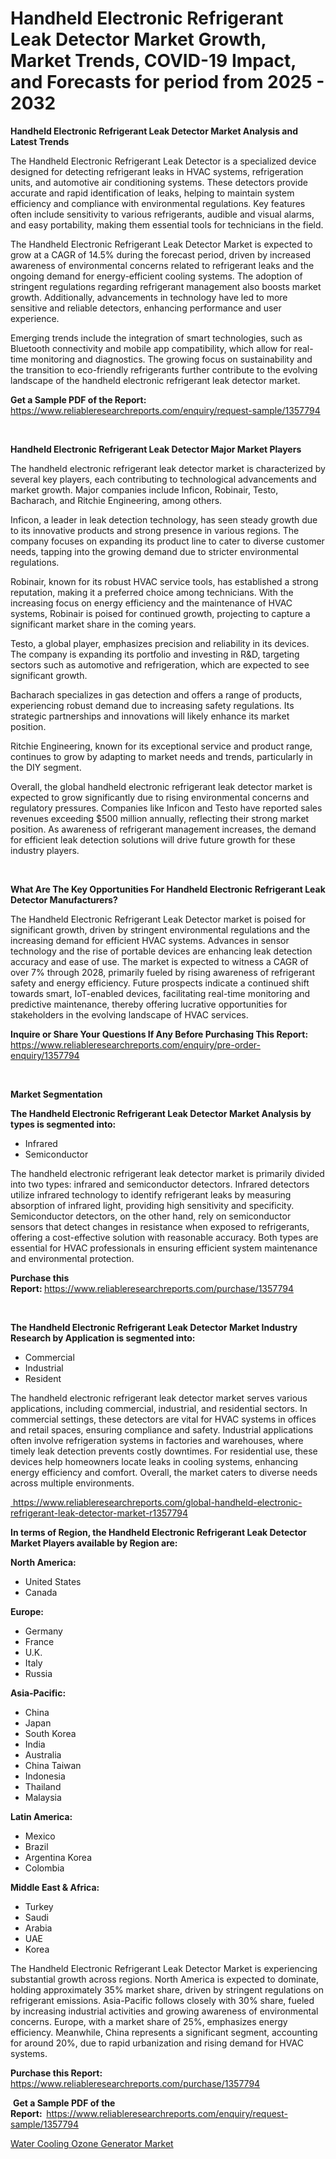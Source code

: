 <p><h1>Handheld Electronic Refrigerant Leak Detector Market Growth, Market Trends, COVID-19 Impact, and Forecasts for period from 2025 - 2032</h1></p><p><strong>Handheld Electronic Refrigerant Leak Detector Market Analysis and Latest Trends</strong></p>
<p><p>The Handheld Electronic Refrigerant Leak Detector is a specialized device designed for detecting refrigerant leaks in HVAC systems, refrigeration units, and automotive air conditioning systems. These detectors provide accurate and rapid identification of leaks, helping to maintain system efficiency and compliance with environmental regulations. Key features often include sensitivity to various refrigerants, audible and visual alarms, and easy portability, making them essential tools for technicians in the field.</p><p>The Handheld Electronic Refrigerant Leak Detector Market is expected to grow at a CAGR of 14.5% during the forecast period, driven by increased awareness of environmental concerns related to refrigerant leaks and the ongoing demand for energy-efficient cooling systems. The adoption of stringent regulations regarding refrigerant management also boosts market growth. Additionally, advancements in technology have led to more sensitive and reliable detectors, enhancing performance and user experience. </p><p>Emerging trends include the integration of smart technologies, such as Bluetooth connectivity and mobile app compatibility, which allow for real-time monitoring and diagnostics. The growing focus on sustainability and the transition to eco-friendly refrigerants further contribute to the evolving landscape of the handheld electronic refrigerant leak detector market.</p></p>
<p><strong>Get a Sample PDF of the Report:&nbsp;</strong> <a href="https://www.reliableresearchreports.com/enquiry/request-sample/1357794?utm_campaign=2723&utm_medium=2&utm_source=Github&utm_content=ia&utm_term=24022025&utm_id=handheld-electronic-refrigerant-leak-detector">https://www.reliableresearchreports.com/enquiry/request-sample/1357794</a></p>
<p>&nbsp;</p>
<p><strong>Handheld Electronic Refrigerant Leak Detector Major Market Players</strong></p>
<p><p>The handheld electronic refrigerant leak detector market is characterized by several key players, each contributing to technological advancements and market growth. Major companies include Inficon, Robinair, Testo, Bacharach, and Ritchie Engineering, among others. </p><p>Inficon, a leader in leak detection technology, has seen steady growth due to its innovative products and strong presence in various regions. The company focuses on expanding its product line to cater to diverse customer needs, tapping into the growing demand due to stricter environmental regulations.</p><p>Robinair, known for its robust HVAC service tools, has established a strong reputation, making it a preferred choice among technicians. With the increasing focus on energy efficiency and the maintenance of HVAC systems, Robinair is poised for continued growth, projecting to capture a significant market share in the coming years.</p><p>Testo, a global player, emphasizes precision and reliability in its devices. The company is expanding its portfolio and investing in R&D, targeting sectors such as automotive and refrigeration, which are expected to see significant growth. </p><p>Bacharach specializes in gas detection and offers a range of products, experiencing robust demand due to increasing safety regulations. Its strategic partnerships and innovations will likely enhance its market position.</p><p>Ritchie Engineering, known for its exceptional service and product range, continues to grow by adapting to market needs and trends, particularly in the DIY segment.</p><p>Overall, the global handheld electronic refrigerant leak detector market is expected to grow significantly due to rising environmental concerns and regulatory pressures. Companies like Inficon and Testo have reported sales revenues exceeding $500 million annually, reflecting their strong market position. As awareness of refrigerant management increases, the demand for efficient leak detection solutions will drive future growth for these industry players.</p></p>
<p>&nbsp;</p>
<p><strong>What Are The Key Opportunities For Handheld Electronic Refrigerant Leak Detector Manufacturers?</strong></p>
<p><p>The Handheld Electronic Refrigerant Leak Detector market is poised for significant growth, driven by stringent environmental regulations and the increasing demand for efficient HVAC systems. Advances in sensor technology and the rise of portable devices are enhancing leak detection accuracy and ease of use. The market is expected to witness a CAGR of over 7% through 2028, primarily fueled by rising awareness of refrigerant safety and energy efficiency. Future prospects indicate a continued shift towards smart, IoT-enabled devices, facilitating real-time monitoring and predictive maintenance, thereby offering lucrative opportunities for stakeholders in the evolving landscape of HVAC services.</p></p>
<p><strong>Inquire or Share Your Questions If Any Before Purchasing This Report:</strong> <a href="https://www.reliableresearchreports.com/enquiry/pre-order-enquiry/1357794?utm_campaign=2723&utm_medium=2&utm_source=Github&utm_content=ia&utm_term=24022025&utm_id=handheld-electronic-refrigerant-leak-detector">https://www.reliableresearchreports.com/enquiry/pre-order-enquiry/1357794</a></p>
<p>&nbsp;</p>
<p><strong>Market Segmentation</strong></p>
<p><strong>The Handheld Electronic Refrigerant Leak Detector Market Analysis by types is segmented into:</strong></p>
<p><ul><li>Infrared</li><li>Semiconductor</li></ul></p>
<p><p>The handheld electronic refrigerant leak detector market is primarily divided into two types: infrared and semiconductor detectors. Infrared detectors utilize infrared technology to identify refrigerant leaks by measuring absorption of infrared light, providing high sensitivity and specificity. Semiconductor detectors, on the other hand, rely on semiconductor sensors that detect changes in resistance when exposed to refrigerants, offering a cost-effective solution with reasonable accuracy. Both types are essential for HVAC professionals in ensuring efficient system maintenance and environmental protection.</p></p>
<p><strong>Purchase this Report:&nbsp;</strong><a href="https://www.reliableresearchreports.com/purchase/1357794?utm_campaign=2723&utm_medium=2&utm_source=Github&utm_content=ia&utm_term=24022025&utm_id=handheld-electronic-refrigerant-leak-detector">https://www.reliableresearchreports.com/purchase/1357794</a></p>
<p>&nbsp;</p>
<p><strong>The Handheld Electronic Refrigerant Leak Detector Market Industry Research by Application is segmented into:</strong></p>
<p><ul><li>Commercial</li><li>Industrial</li><li>Resident</li></ul></p>
<p><p>The handheld electronic refrigerant leak detector market serves various applications, including commercial, industrial, and residential sectors. In commercial settings, these detectors are vital for HVAC systems in offices and retail spaces, ensuring compliance and safety. Industrial applications often involve refrigeration systems in factories and warehouses, where timely leak detection prevents costly downtimes. For residential use, these devices help homeowners locate leaks in cooling systems, enhancing energy efficiency and comfort. Overall, the market caters to diverse needs across multiple environments.</p></p>
<p><a href="https://www.reliableresearchreports.com/global-handheld-electronic-refrigerant-leak-detector-market-r1357794?utm_campaign=2723&utm_medium=2&utm_source=Github&utm_content=ia&utm_term=24022025&utm_id=handheld-electronic-refrigerant-leak-detector">&nbsp;https://www.reliableresearchreports.com/global-handheld-electronic-refrigerant-leak-detector-market-r1357794</a></p>
<p><strong>In terms of Region, the Handheld Electronic Refrigerant Leak Detector Market Players available by Region are:</strong></p>
<p>
    <p> <strong> North America: </strong>
        <ul>
            <li>United States</li>
            <li>Canada</li>
        </ul>
        </p> 
    <p> <strong> Europe: </strong>
        <ul>
            <li>Germany</li>
            <li>France</li>
            <li>U.K.</li>
            <li>Italy</li>
            <li>Russia</li>
        </ul>
        </p> 
    <p> <strong> Asia-Pacific: </strong>
        <ul>
            <li>China</li>
            <li>Japan</li>
            <li>South Korea</li>
            <li>India</li>
            <li>Australia</li>
            <li>China Taiwan</li>
            <li>Indonesia</li>
            <li>Thailand</li>
            <li>Malaysia</li>
        </ul>
        </p> 
    <p> <strong> Latin America: </strong>
        <ul>
            <li>Mexico</li>
            <li>Brazil</li>
            <li>Argentina Korea</li>
            <li>Colombia</li>
        </ul>
        </p> 
    <p> <strong> Middle East & Africa: </strong>
        <ul>
            <li>Turkey</li>
            <li>Saudi</li>
            <li>Arabia</li>
            <li>UAE</li>
            <li>Korea</li>
        </ul>
    </p>
    </p>
<p><p>The Handheld Electronic Refrigerant Leak Detector Market is experiencing substantial growth across regions. North America is expected to dominate, holding approximately 35% market share, driven by stringent regulations on refrigerant emissions. Asia-Pacific follows closely with 30% share, fueled by increasing industrial activities and growing awareness of environmental concerns. Europe, with a market share of 25%, emphasizes energy efficiency. Meanwhile, China represents a significant segment, accounting for around 20%, due to rapid urbanization and rising demand for HVAC systems.</p></p>
<p><strong>Purchase this Report: </strong><a href="https://www.reliableresearchreports.com/purchase/1357794?utm_campaign=2723&utm_medium=2&utm_source=Github&utm_content=ia&utm_term=24022025&utm_id=handheld-electronic-refrigerant-leak-detector">https://www.reliableresearchreports.com/purchase/1357794</a></p>
<p>&nbsp;<strong>Get a Sample PDF of the Report:&nbsp;&nbsp;</strong><a href="https://www.reliableresearchreports.com/enquiry/request-sample/1357794?utm_campaign=2723&utm_medium=2&utm_source=Github&utm_content=ia&utm_term=24022025&utm_id=handheld-electronic-refrigerant-leak-detector">https://www.reliableresearchreports.com/enquiry/request-sample/1357794</a></p>
<p><strong></strong></p>
<p><p><a href="https://github.com/iwciasylvya/Market-Research-Report-List-1/blob/main/water-cooling-ozone-generator-market.md?utm_campaign=2723&utm_medium=2&utm_source=Github&utm_content=ia&utm_term=24022025&utm_id=handheld-electronic-refrigerant-leak-detector">Water Cooling Ozone Generator Market</a></p></p>
